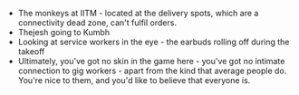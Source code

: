 * The monkeys at IITM - located at the delivery spots, which are a connectivity dead zone, can't fulfil orders.
* Thejesh going to Kumbh
* Looking at service workers in the eye - the earbuds rolling off during the
  takeoff
* Ultimately, you've got no skin in the game here - you've got no intimate
  connection to gig workers - apart from the kind that average people do. You're
  nice to them, and you'd like to believe that everyone is.

